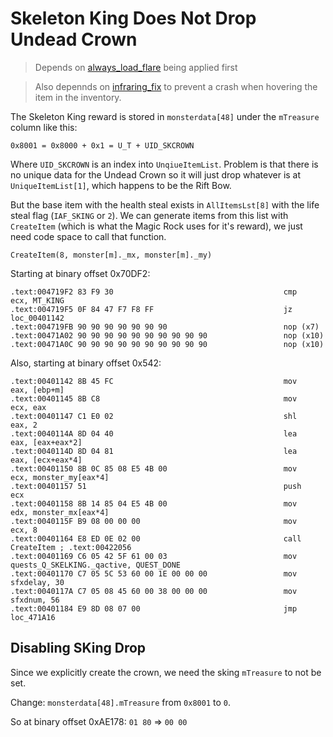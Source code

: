 Skeleton King Does Not Drop Undead Crown
===============================================================================

> Depends on [always_load_flare](../always_load_flare) being applied first

> Also depennds on [infraring_fix](../infraring_fix) to prevent a crash when hovering the item in the inventory.

The Skeleton King reward is stored in `monsterdata[48]` under the `mTreasure` column like this:

    0x8001 = 0x8000 + 0x1 = U_T + UID_SKCROWN

Where `UID_SKCROWN` is an index into `UnqiueItemList`. Problem is that there is no unique data for the Undead Crown so it will just drop whatever is at `UniqueItemList[1]`, which happens to be the Rift Bow.

But the base item with the health steal exists in `AllItemsLst[8]` with the life steal flag (`IAF_SKING` or `2`). We can generate items from this list with `CreateItem` (which is what the Magic Rock uses for it's reward), we just need code space to call that function.

    CreateItem(8, monster[m]._mx, monster[m]._my)

Starting at binary offset 0x70DF2:

```
.text:004719F2 83 F9 30                                      cmp     ecx, MT_KING
.text:004719F5 0F 84 47 F7 F8 FF                             jz      loc_00401142
.text:004719FB 90 90 90 90 90 90 90                          nop (x7)
.text:00471A02 90 90 90 90 90 90 90 90 90 90                 nop (x10)
.text:00471A0C 90 90 90 90 90 90 90 90 90 90                 nop (x10)
```

Also, starting at binary offset 0x542:

```
.text:00401142 8B 45 FC                                      mov     eax, [ebp+m]
.text:00401145 8B C8                                         mov     ecx, eax
.text:00401147 C1 E0 02                                      shl     eax, 2
.text:0040114A 8D 04 40                                      lea     eax, [eax+eax*2]
.text:0040114D 8D 04 81                                      lea     eax, [ecx+eax*4]
.text:00401150 8B 0C 85 08 E5 4B 00                          mov     ecx, monster_my[eax*4]
.text:00401157 51                                            push    ecx
.text:00401158 8B 14 85 04 E5 4B 00                          mov     edx, monster_mx[eax*4]
.text:0040115F B9 08 00 00 00                                mov     ecx, 8
.text:00401164 E8 ED 0E 02 00                                call    CreateItem ; .text:00422056
.text:00401169 C6 05 42 5F 61 00 03                          mov     quests_Q_SKELKING._qactive, QUEST_DONE
.text:00401170 C7 05 5C 53 60 00 1E 00 00 00                 mov     sfxdelay, 30
.text:0040117A C7 05 08 45 60 00 38 00 00 00                 mov     sfxdnum, 56
.text:00401184 E9 8D 08 07 00                                jmp     loc_471A16
```

Disabling SKing Drop
-------------------------------------------------------------------------------

Since we explicitly create the crown, we need the sking `mTreasure` to not be set.

Change: `monsterdata[48].mTreasure` from `0x8001` to `0`.

So at binary offset 0xAE178: `01 80` => `00 00`
